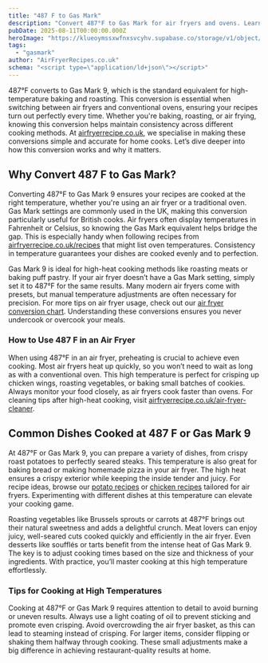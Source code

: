 ```yaml
---
title: "487 F to Gas Mark"
description: "Convert 487°F to Gas Mark for air fryers and ovens. Learn the exact Gas Mark equivalent and tips for perfect cooking results every time."
pubDate: 2025-08-11T00:00:00.000Z
heroImage: "https://klueoymssxwfnxsvcyhv.supabase.co/storage/v1/object/public/md/487-f-to-gas-mark-e57a284a.png"
tags:
  - "gasmark"
author: "AirFryerRecipes.co.uk"
schema: "<script type=\"application/ld+json\"></script>"
---
```


<p>487°F converts to Gas Mark 9, which is the standard equivalent for high-temperature baking and roasting. This conversion is essential when switching between air fryers and conventional ovens, ensuring your recipes turn out perfectly every time. Whether you're baking, roasting, or air frying, knowing this conversion helps maintain consistency across different cooking methods. At <a href=https://www.airfryerrecipe.co.uk>airfryerrecipe.co.uk</a>, we specialise in making these conversions simple and accurate for home cooks. Let’s dive deeper into how this conversion works and why it matters.</p>

<h2>Why Convert 487 F to Gas Mark?</h2>
<p>Converting 487°F to Gas Mark 9 ensures your recipes are cooked at the right temperature, whether you're using an air fryer or a traditional oven. Gas Mark settings are commonly used in the UK, making this conversion particularly useful for British cooks. Air fryers often display temperatures in Fahrenheit or Celsius, so knowing the Gas Mark equivalent helps bridge the gap. This is especially handy when following recipes from <a href=https://www.airfryerrecipe.co.uk/recipes>airfryerrecipe.co.uk/recipes</a> that might list oven temperatures. Consistency in temperature guarantees your dishes are cooked evenly and to perfection.</p>

<p>Gas Mark 9 is ideal for high-heat cooking methods like roasting meats or baking puff pastry. If your air fryer doesn’t have a Gas Mark setting, simply set it to 487°F for the same results. Many modern air fryers come with presets, but manual temperature adjustments are often necessary for precision. For more tips on air fryer usage, check out our <a href=https://www.airfryerrecipe.co.uk/air-fryer-conversion-chart>air fryer conversion chart</a>. Understanding these conversions ensures you never undercook or overcook your meals.</p>

<h3>How to Use 487 F in an Air Fryer</h3>
<p>When using 487°F in an air fryer, preheating is crucial to achieve even cooking. Most air fryers heat up quickly, so you won’t need to wait as long as with a conventional oven. This high temperature is perfect for crisping up chicken wings, roasting vegetables, or baking small batches of cookies. Always monitor your food closely, as air fryers cook faster than ovens. For cleaning tips after high-heat cooking, visit <a href=https://www.airfryerrecipe.co.uk/air-fryer-cleaner>airfryerrecipe.co.uk/air-fryer-cleaner</a>.</p>

<h2>Common Dishes Cooked at 487 F or Gas Mark 9</h2>
<p>At 487°F or Gas Mark 9, you can prepare a variety of dishes, from crispy roast potatoes to perfectly seared steaks. This temperature is also great for baking bread or making homemade pizza in your air fryer. The high heat ensures a crispy exterior while keeping the inside tender and juicy. For recipe ideas, browse our <a href=https://www.airfryerrecipe.co.uk/recipe-category/potatoes>potato recipes</a> or <a href=https://www.airfryerrecipe.co.uk/recipe-category/chicken>chicken recipes</a> tailored for air fryers. Experimenting with different dishes at this temperature can elevate your cooking game.</p>

<p>Roasting vegetables like Brussels sprouts or carrots at 487°F brings out their natural sweetness and adds a delightful crunch. Meat lovers can enjoy juicy, well-seared cuts cooked quickly and efficiently in the air fryer. Even desserts like soufflés or tarts benefit from the intense heat of Gas Mark 9. The key is to adjust cooking times based on the size and thickness of your ingredients. With practice, you’ll master cooking at this high temperature effortlessly.</p>

<h3>Tips for Cooking at High Temperatures</h3>
<p>Cooking at 487°F or Gas Mark 9 requires attention to detail to avoid burning or uneven results. Always use a light coating of oil to prevent sticking and promote even crisping. Avoid overcrowding the air fryer basket, as this can lead to steaming instead of crisping. For larger items, consider flipping or shaking them halfway through cooking. These small adjustments make a big difference in achieving restaurant-quality results at home.</p>